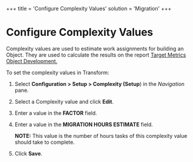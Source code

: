 +++
title = 'Configure Complexity Values'
solution = 'Migration'
+++

# Configure Complexity Values

Complexity values are used to estimate work assignments for building an
Object. They are used to calculate the results on the report [Target
Metrics Object
Development.](../Use_Cases/Target_Metrics_Object_Development)

To set the complexity values in Transform:

1.  Select **Configuration \> Setup \> Complexity (Setup**) in the
    *Navigation* pane.

2.  Select a Complexity value and click **Edit**.

3.  Enter a value in the **FACTOR** field.

4.  Enter a value in the **MIGRATION HOURS ESTIMATE** field.
    
    **NOTE:** This value is the number of hours tasks of this complexity
    value should take to complete.

5.  Click **Save**.
